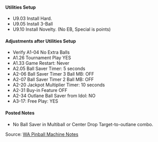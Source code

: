 #### Utilities Setup
-   U9.03 Install Hard.
-   U9.05 Install 3-Ball
-   U9.10 Install Novelty. (No EB, Special is points)
#### Adjustments after Utilities Setup
-   Verify A1-04 No Extra Balls
-   A1.26 Tournament Play YES
-   A1.33 Game Restart: Never
-   A2.05 Ball Saver Timer: 5 seconds
-   A2-06 Ball Saver Timer 3 Ball MB: OFF
-   A2-07 Ball Saver Timer 2 Ball MB: OFF
-   A2-20 Jackpot Multiplier Timer: 10 seconds
-   A2-31 Buy-in Feature OFF
-   A2-34 Outlane Ball Saver from Idol: NO
-   A3-17: Free Play: YES
#### Posted Notes
-   No Ball Saver in Multiball or Center Drop Target-to-outlane combo.

Source: [WA Pinball Machine Notes](http://wapinball.net/setups/)
